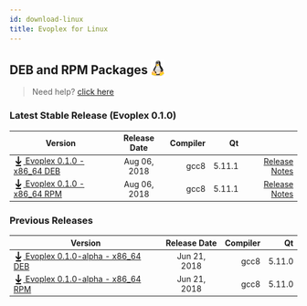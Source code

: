 ```yaml
---
id: download-linux
title: Evoplex for Linux
---
```


## DEB and RPM Packages <img src="/img/linux-logo.png" width="25" style="vertical-align: sub;">

> Need help? [click here](/help)

### Latest Stable Release (Evoplex 0.1.0)

| Version             | Release Date  | Compiler  | Qt    |     |
| ------------------- |:-------------:| ---------:| -----:| ---:|
| [<img src="/img/download-black.svg" width="17" style="vertical-align: sub;"> Evoplex 0.1.0 - x86_64 DEB](https://github.com/evoplex/evoplex/releases/download/0.1.0/evoplex-0.1.0.x86_64.deb) | Aug 06, 2018    | gcc8 | 5.11.1| [Release Notes](/blog/2018/08/06/evoplex-0.1.0-released) |
| [<img src="/img/download-black.svg" width="17" style="vertical-align: sub;"> Evoplex 0.1.0 - x86_64 RPM](https://github.com/evoplex/evoplex/releases/download/0.1.0/evoplex-0.1.0.x86_64.rpm) | Aug 06, 2018    | gcc8 | 5.11.1| [Release Notes](/blog/2018/08/06/evoplex-0.1.0-released) |

### Previous Releases

| Version             | Release Date  | Compiler  | Qt    |
| ------------------- |:-------------:| ---------:| -----:|
| [<img src="/img/download-black.svg" width="17" style="vertical-align: sub;"> Evoplex 0.1.0-alpha - x86_64 DEB](https://github.com/evoplex/evoplex/releases/download/0.1.0-alpha0/evoplex-0.1.0-alpha0.x86_64.deb) | Jun 21, 2018 | gcc8 | 5.11.0|
| [<img src="/img/download-black.svg" width="17" style="vertical-align: sub;"> Evoplex 0.1.0-alpha - x86_64 RPM](https://github.com/evoplex/evoplex/releases/download/0.1.0/evoplex-0.1.0.x86_64.rpm) | Jun 21, 2018 | gcc8 | 5.11.0|